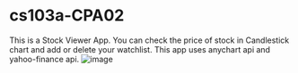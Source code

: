 # cs103a-CPA02
This is a Stock Viewer App. You can check the price of stock in Candlestick chart and add or delete your watchlist.
This app uses anychart api and yahoo-finance api.
![image](https://user-images.githubusercontent.com/15852447/167035276-9627225d-875c-4a23-ba5f-b22d56d63eae.png)
